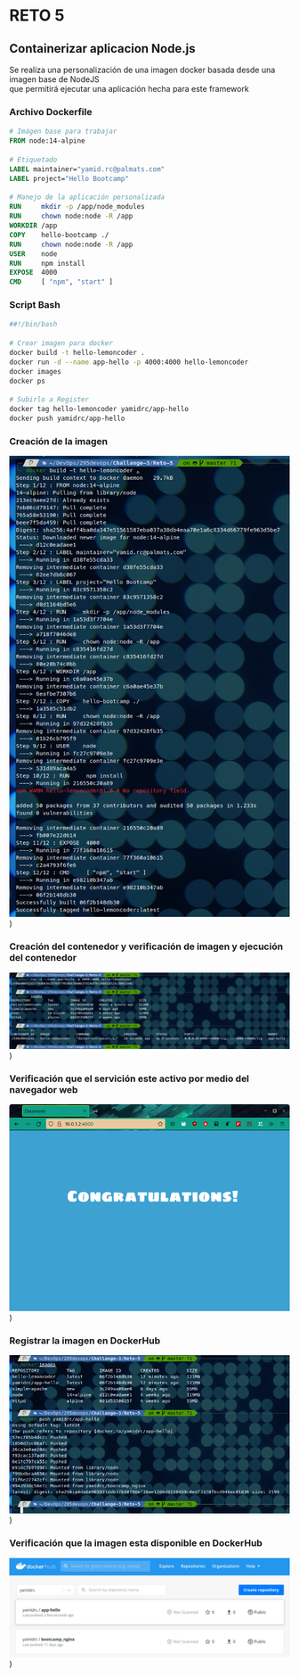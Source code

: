 # RETO 5



## Containerizar aplicacion Node.js

Se realiza una personalización de una imagen docker basada desde una imagen base de NodeJS \
que permitirá ejecutar una aplicación hecha para este framework

### Archivo Dockerfile

```Dockerfile
# Imágen base para trabajar
FROM node:14-alpine

# Etiquetado
LABEL maintainer="yamid.rc@palmats.com"
LABEL project="Hello Bootcamp"

# Manejo de la aplicación personalizada
RUN     mkdir -p /app/node_modules
RUN     chown node:node -R /app
WORKDIR /app
COPY    hello-bootcamp ./
RUN     chown node:node -R /app
USER    node
RUN     npm install
EXPOSE  4000
CMD     [ "npm", "start" ]
```

### Script Bash

``` bash
##!/bin/bash

# Crear imagen para docker
docker build -t hello-lemoncoder .
docker run -d --name app-hello -p 4000:4000 hello-lemoncoder
docker images
docker ps

# Subirlo a Register
docker tag hello-lemoncoder yamidrc/app-hello
docker push yamidrc/app-hello
```

### Creación de la imagen
![Foto 1](images/foto-1.png))

### Creación del contenedor y verificación de imagen y ejecución del contenedor
![Foto 2](images/foto-2.png))

### Verificación que el servición este activo por medio del navegador web
![Foto 3](images/foto-3.png))

### Registrar la imagen en DockerHub
![Foto 4](images/foto-4.png))

### Verificación que la imagen esta disponible en DockerHub
![Foto 5](images/foto-5.png))
